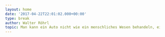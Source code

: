 ```yaml
---
layout: home
date: '2017-04-22T22:01:02.000+00:00'
type: break
author: Walter Röhrl
topic: Man kann ein Auto nicht wie ein menschliches Wesen behandeln, ein Auto braucht Liebe.
---
```

